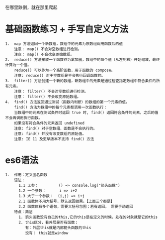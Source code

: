    在哪里跌倒，就在那里爬起
# 基础函数练习 + 手写自定义方法
    1.  map 方法返回一个新数组，数组中的元素为原数组调用函数后的值
        注意： map() 不会对空数组进行检测。
        注意： map() 不会改变原始数组。
    2.  reduce() 方法接收一个函数作为累加器，数组中的每个值（从左到右）开始缩减，最终计算为一个值。
        reduce() 可以作为一个高阶函数，用于函数的 compose。
        注意: reduce() 对于空数组是不会执行回调函数的。
    3.  filter() 方法创建一个新的数组，新数组中的元素是通过检查指定数组中符合条件的所有元素。
        注意： filter() 不会对空数组进行检测。
        注意： filter() 不会改变原始数组。
    4.  find() 方法返回通过测试（函数内判断）的数组的第一个元素的值。
        find() 方法为数组中的每个元素都调用一次函数执行：
        当数组中的元素在测试条件时返回 true 时, find() 返回符合条件的元素，之后的值不会再调用执行函数。
        如果没有符合条件的元素返回 undefined
        注意: find() 对于空数组，函数是不会执行的。
        注意: find() 并没有改变数组的原始值。
        注意: IE 11 及更早版本不支持 find() 方法

# es6语法
    1.  作用：定义匿名函数
        语法：
          1.1 无参：         () => console.log("箭头函数")
          1.2 一个参数：      i => i+2 
          1.3 大于一个参数：  (i,j) => i+j
          2.1 函数体不用大括号，默认返回结果。【上面三个都是】
          2.2 函数体有多个语句，需要大括号包围；若有返回， 需要手动返回
        特点：简洁
          1. 箭头函数没有自己的this,它的this是在定义的时候，处在的对象就是它的this
          2. this区分，看外层是否有函数；
             有：外层this就是内部箭头函数的this
             没有： this就是window